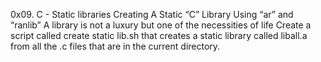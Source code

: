 0x09. C - Static libraries
Creating A Static “C” Library Using “ar” and “ranlib”
A library is not a luxury but one of the necessities of life
Create a script called create static lib.sh that creates a static library called liball.a from all the .c files that are in the current directory.

